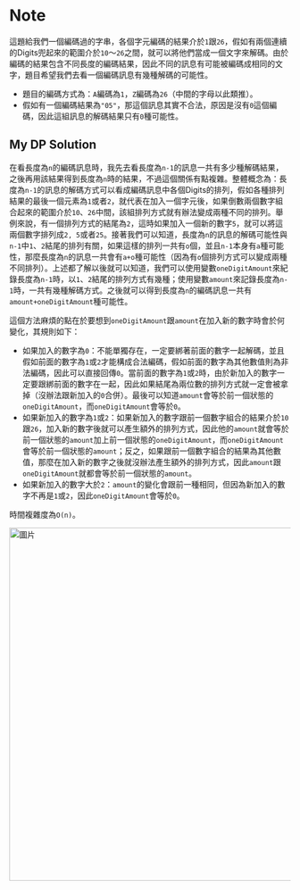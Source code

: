 # Note 

這題給我們一個編碼過的字串，各個字元編碼的結果介於`1`跟`26`，假如有兩個連續的Digits兜起來的範圍介於`10`～`26`之間，就可以將他們當成一個文字來解碼。由於編碼的結果包含不同長度的編碼結果，因此不同的訊息有可能被編碼成相同的文字，題目希望我們去看一個編碼訊息有幾種解碼的可能性。
- 題目的編碼方式為：`A`編碼為`1`，`Z`編碼為`26`（中間的字母以此類推）。
- 假如有一個編碼結果為`"05"`，那這個訊息其實不合法，原因是沒有`0`這個編碼，因此這組訊息的解碼結果只有`0`種可能性。

## My DP Solution

在看長度為`n`的編碼訊息時，我先去看長度為`n-1`的訊息一共有多少種解碼結果，之後再用該結果得到長度為`n`時的結果，不過這個關係有點複雜。整體概念為：長度為`n-1`的訊息的解碼方式可以看成編碼訊息中各個Digits的排列，假如各種排列結果的最後一個元素為`1`或者`2`，就代表在加入一個字元後，如果倒數兩個數字組合起來的範圍介於`10`、`26`中間，該組排列方式就有辦法變成兩種不同的排列。舉例來說，有一個排列方式的結尾為`2`，這時如果加入一個新的數字`5`，就可以將這兩個數字排列成`2, 5`或者`25`。接著我們可以知道，長度為`n`的訊息的解碼可能性與`n-1`中`1`、`2`結尾的排列有關，如果這樣的排列一共有`o`個，並且`n-1`本身有`a`種可能性，那麼長度為`n`的訊息一共會有`a+o`種可能性（因為有`o`個排列方式可以變成兩種不同排列）。上述都了解以後就可以知道，我們可以使用變數`oneDigitAmount`來紀錄長度為`n-1`時，以`1`、`2`結尾的排列方式有幾種；使用變數`amount`來記錄長度為`n-1`時，一共有幾種解碼方式。之後就可以得到長度為`n`的編碼訊息一共有`amount+oneDigitAmount`種可能性。

這個方法麻煩的點在於要想到`oneDigitAmount`跟`amount`在加入新的數字時會於何變化，其規則如下：
- 如果加入的數字為`0`：不能單獨存在，一定要綁著前面的數字一起解碼，並且假如前面的數字為`1`或`2`才能構成合法編碼，假如前面的數字為其他數值則為非法編碼，因此可以直接回傳`0`。當前面的數字為`1`或`2`時，由於新加入的數字一定要跟綁前面的數字在一起，因此如果結尾為兩位數的排列方式就一定會被拿掉（沒辦法跟新加入的`0`合併）。最後可以知道`amount`會等於前一個狀態的`oneDigitAmount`，而`oneDigitAmount`會等於`0`。
- 如果新加入的數字為`1`或`2`：如果新加入的數字跟前一個數字組合的結果介於`10`跟`26`，加入新的數字後就可以產生額外的排列方式，因此他的`amount`就會等於前一個狀態的`amount`加上前一個狀態的`oneDigitAmount`，而`oneDigitAmount`會等於前一個狀態的`amount`；反之，如果跟前一個數字組合的結果為其他數值，那麼在加入新的數字之後就沒辦法產生額外的排列方式，因此`amount`跟`oneDigitAmount`就都會等於前一個狀態的`amount`。
- 如果新加入的數字大於`2`：`amount`的變化會跟前一種相同，但因為新加入的數字不再是`1`或`2`，因此`oneDigitAmount`會等於`0`。

時間複雜度為`O(n)`。

<img width="633" alt="圖片" src="https://user-images.githubusercontent.com/55487740/156187553-832e85ca-3d65-414b-b996-35cfc01480bd.png">

